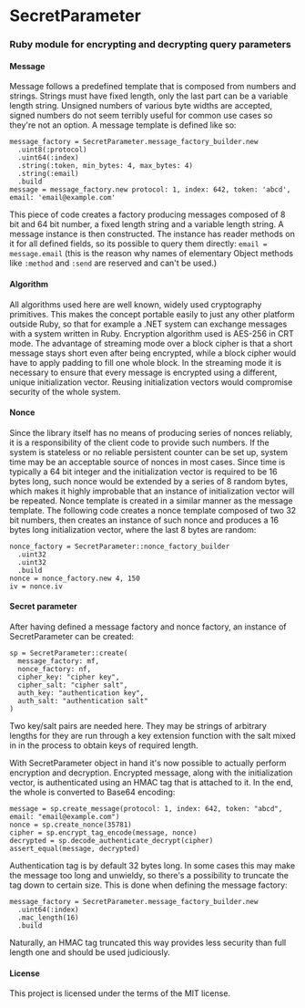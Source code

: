 # SecretParameter
### Ruby module for encrypting and decrypting query parameters

#### Message
Message follows a predefined template that is composed from numbers and strings. Strings must have fixed length, only the last part can be a variable length string. Unsigned numbers of various byte widths are accepted, signed numbers do not seem terribly useful for common use cases so they're not an option. A message template is defined like so:
```
message_factory = SecretParameter.message_factory_builder.new
  .uint8(:protocol)
  .uint64(:index)
  .string(:token, min_bytes: 4, max_bytes: 4)
  .string(:email)
  .build
message = message_factory.new protocol: 1, index: 642, token: 'abcd', email: 'email@example.com'
```
This piece of code creates a factory producing messages composed of 8 bit and 64 bit number, a fixed length string and a variable length string. A message instance is then constructed. The instance has reader methods on it for all defined fields, so its possible to query them directly: `email = message.email` (this is the reason why names of elementary Object methods like `:method` and `:send` are reserved and can't be used.)


#### Algorithm
All algorithms used here are well known, widely used cryptography primitives. This makes the concept portable easily to just any other platform outside Ruby, so that for example a .NET system can exchange messages with a system written in Ruby. 
Encryption algorithm used is AES-256 in CRT mode. The advantage of streaming mode over a block cipher is that a short message stays short even after being encrypted, while a block cipher would have to apply padding to fill one whole block. In the streaming mode it is necessary to ensure that every message is encrypted using a different, unique initialization vector. Reusing initialization vectors would compromise security of the whole system.

#### Nonce
Since the library itself has no means of producing series of nonces reliably, it is a responsibility of the client code to provide such numbers. If the system is stateless or no reliable persistent counter can be set up, system time may be an acceptable source of nonces in most cases. Since time is typically a 64 bit integer and the initialization vector is required to be 16 bytes long, such nonce would be extended by a series of 8 random bytes, which makes it highly improbable that an instance of initialization vector will be repeated. 
Nonce template is created in a similar manner as the message template. The following code creates a nonce template composed of two 32 bit numbers, then creates an instance of such nonce and produces a 16 bytes long initialization vector, where the last 8 bytes are random: 
```
nonce_factory = SecretParameter::nonce_factory_builder
  .uint32
  .uint32
  .build
nonce = nonce_factory.new 4, 150
iv = nonce.iv
```

#### Secret parameter
After having defined a message factory and nonce factory, an instance of SecretParameter can be created:
```
sp = SecretParameter::create(
  message_factory: mf, 
  nonce_factory: nf,
  cipher_key: "cipher key", 
  cipher_salt: "cipher salt", 
  auth_key: "authentication key", 
  auth_salt: "authentication salt"
)
```
Two key/salt pairs are needed here. They may be strings of arbitrary lengths for they are run through a key extension function with the salt mixed in in the process to obtain keys of required length. 

With SecretParameter object in hand it's now possible to actually perform encryption and decryption. Encrypted message, along with the initialization vector, is authenticated using an HMAC tag that is attached to it. In the end, the whole is converted to Base64 encoding:
```
message = sp.create_message(protocol: 1, index: 642, token: "abcd", email: "email@example.com")
nonce = sp.create_nonce(35781)
cipher = sp.encrypt_tag_encode(message, nonce)
decrypted = sp.decode_authenticate_decrypt(cipher)
assert_equal(message, decrypted)
```
Authentication tag is by default 32 bytes long. In some cases this may make the message too long and unwieldy, so there's a possibility to truncate the tag down to certain size. This is done when defining the message factory: 
```
message_factory = SecretParameter.message_factory_builder.new
  .uint64(:index)
  .mac_length(16)
  .build
```
Naturally, an HMAC tag truncated this way provides less security than full length one and should be used judiciously.

#### License
This project is licensed under the terms of the MIT license.
